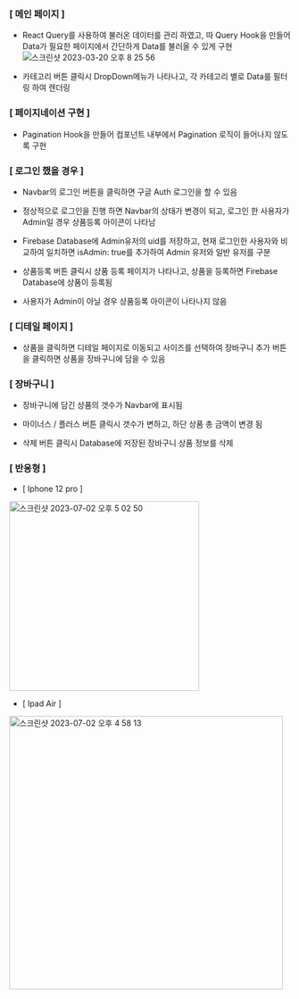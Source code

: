 

### [ 메인 페이지 ]

- React Query를 사용하여 불러온 데이터를 관리 하였고, 따 Query Hook을 만들어 Data가 필요한 페이지에서 간단하게 Data를 불러올 수 있게 구현
![스크린샷 2023-03-20 오후 8 25 56](https://github.com/handaehee93/shopping/assets/111215434/b4e1a494-ac89-4448-95ed-a92915397adb)

- 카테고리 버튼 클릭시 DropDown메뉴가 나타나고, 각 카테고리 별로 Data를 필터링 하여 렌더링

### [ 페이지네이션 구현 ]

- Pagination Hook을 만들어 컴포넌트 내부에서 Pagination 로직이 들어나지 않도록 구현
    

### [ 로그인 했을 경우 ]

- Navbar의 로그인 버튼을 클릭하면 구글 Auth 로그인을 할 수 있음
  
    
- 정상적으로 로그인을 진행 하면 Navbar의 상태가 변경이 되고, 로그인 한 사용자가 Admin일 경우 상품등록 아이콘이 나타남
- Firebase Database에 Admin유저의 uid를 저장하고, 현재 로그인한 사용자와 비교하여 일치하면 isAdmin: true를 추가하여 Admin 유저와 일반 유저를 구분
    

    
- 상품등록 버튼 클릭시 상품 등록 페이지가 나타나고, 상품을 등록하면 Firebase Database에 상품이 등록됨
    

    
- 사용자가 Admin이 아닐 경우 상품등록 아이콘이 나타나지 않음
    

    

### [ 디테일 페이지 ]

- 상품을 클릭하면 디테일 페이지로 이동되고 사이즈를 선택하여 장바구니 추가 버튼을 클릭하면 상품을 장바구니에 담을 수 있음



### [ 장바구니 ]

- 장바구니에 담긴 상품의 갯수가 Navbar에 표시됨
    

    
- 마이너스 / 플러스 버튼 클릭시 갯수가 변하고, 하단 상품 총 금액이 변경 됨
- 삭제 버튼 클릭시 Database에 저장된 장바구니 상품 정보를 삭제
    

    

### [ 반응형 ]

- [ Iphone 12 pro ]
 <img width="340" alt="스크린샷 2023-07-02 오후 5 02 50" src="https://github.com/handaehee93/shopping/assets/111215434/e507930e-3e9f-4c5a-9af4-62deae52caed">

    

    
- [ Ipad Air ]

<img width="490" alt="스크린샷 2023-07-02 오후 4 58 13" src="https://github.com/handaehee93/shopping/assets/111215434/1a3e36c1-13ff-4878-a84f-80edaaec352f">

